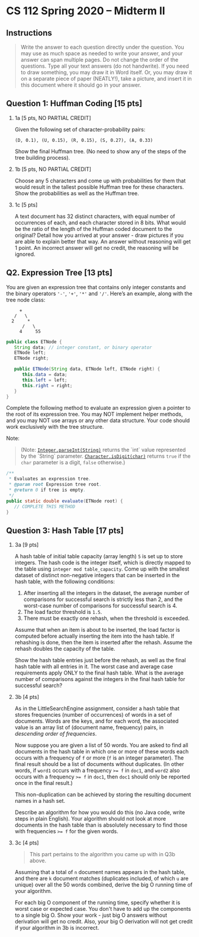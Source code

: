 # CS 112 Spring 2020 – Midterm II

## Instructions

> Write the answer to each question directly under the question. You may use as much space as needed to write your answer, and your answer can span multiple pages. Do not change the order of the questions. Type all your text answers (do not handwrite). If you need to draw something, you may draw it in Word itself. Or, you may draw it on a separate piece of paper (NEATLY!), take a picture, and insert it in this document where it should go in your answer.

## Question 1: Huffman Coding [15 pts]

1. 1a [5 pts, NO PARTIAL CREDIT]

   Given the following set of character-probability pairs:
   ```
   (D, 0.1), (U, 0.15), (R, 0.15), (S, 0.27), (A, 0.33)
   ```
   Show the final Huffman tree. (No need to show any of the steps of the tree building process).

2. 1b [5 pts, NO PARTIAL CREDIT]

   Choose any 5 characters and come up with probabilities for them that would result in the tallest possible Huffman tree for these characters. Show the probabilities as well as the Huffman tree.

3. 1c [5 pts]

   A text document has 32 distinct characters, with equal number of occurrences of each, and each character stored in 8 bits. What would be the ratio of the length of the Huffman coded document to the original? Detail how you arrived at your answer - draw pictures if you are able to explain better that way. An answer without reasoning will get 1 point. An incorrect answer will get no credit, the reasoning will be ignored.

## Q2. Expression Tree [13 pts]

You are given an expression tree that contains only integer constants and the binary operators  `'-'`, `'+'`, `'*'` and `'/'`. Here’s an example, along with the tree node class:

```
     +
   /   \
  2     *
      /   \
     4     55
```

```java
public class ETNode {
   String data; // integer constant, or binary operator
   ETNode left;
   ETNode right;

   public ETNode(String data, ETNode left, ETNode right) {
      this.data = data;
      this.left = left;
      this.right = right;
   }
}
```
Complete the following method to evaluate an expression given a pointer to the root of its expression tree. You may NOT implement helper methods, and you may NOT use arrays or any other data structure. Your code should work exclusively with the tree structure.

Note:
> (Note: [`Integer.parseInt(String)`](https://docs.oracle.com/en/java/javase/14/docs/api/java.base/java/lang/Integer.html#parseInt(java.lang.String)) returns the `int` value represented by the `String` parameter. [`Character.isDigit(char)`](https://docs.oracle.com/en/java/javase/14/docs/api/java.base/java/lang/Character.html#isDigit(char)) returns `true` if the `char` parameter is a digit, `false` otherwise.)

```java
/**
 * Evaluates an expression tree.
 * @param root Expression tree root.
 * @return 0 if tree is empty.
 */
public static double evaluate(ETNode root) {
   // COMPLETE THIS METHOD
}
```

## Question 3: Hash Table [17 pts]

1. 3a [9 pts]

   A hash table of initial table capacity (array length) `5` is set up to store integers. The hash code is the integer itself, which is directly mapped to the table using `integer mod table_capacity`. Come up with the smallest dataset of distinct non-negative integers that can be inserted in the hash table, with the following conditions:
   1. After inserting all the integers in the dataset, the average number of comparisons for successful search is strictly less than 2, and the worst-case number of comparisons for successful search is 4.
   2. The load factor threshold is `1.5`.
   3. There must be exactly one rehash, when the threshold is exceeded.

   Assume that when an item is about to be inserted, the load factor is computed before actually inserting the item into the hash table. If rehashing is done, then the item is inserted after the rehash. Assume the rehash doubles the capacity of the table.

   Show the hash table entries just before the rehash, as well as the final hash table with all entries in it.  The worst case and average case requirements apply ONLY to the final hash table. What is the average number of comparisons against the integers in the final hash table for successful search?

2. 3b [4 pts]

   As in the LittleSearchEngine assignment, consider a hash table that stores frequencies (number of occurrences) of words in a set of documents. Words are the keys, and for each word, the associated value is an array list of (document name, frequency) pairs, in *descending order of frequencies*.

   Now suppose you are given a list of 50 words. You are asked to find all documents in the hash table in which one or more of these words each occurs with a frequency of `f` or more (`f` is an integer parameter). The final result should be a list of documents without duplicates. (In other words, if `word1` occurs with a frequency `>= f` in `doc1`, and `word2` also occurs with a frequency `>= f` in `doc1`, then `doc1` should only be reported once in the final result.)

   This non-duplication can be achieved by storing the resulting document names in a hash set.

   Describe an algorithm for how you would do this (no Java code, write steps in plain English). Your algorithm should not look at more documents in the hash table than is absolutely necessary to find those with frequencies `>= f` for the given words.

3. 3c [4 pts]

   > This part pertains to the algorithm you came up with in Q3b above.

   Assuming that a total of `n` document names appears in the hash table, and there are `k` document matches (duplicates included, of which `u` are unique) over all the 50 words combined, derive the big O running time of your algorithm.

   For each big O component of the running time, specify whether it is worst case or expected case. You don't have to add up the components to a single big O. Show your work - just big O answers without derivation will get no credit. Also, your big O derivation will not get credit if your algorithm in 3b is incorrect.
